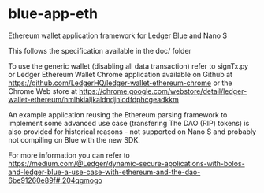 # blue-app-eth
Ethereum wallet application framework for Ledger Blue and Nano S

This follows the specification available in the doc/ folder

To use the generic wallet (disabling all data transaction) refer to signTx.py or Ledger Ethereum Wallet Chrome application available on Github at https://github.com/LedgerHQ/ledger-wallet-ethereum-chrome or the Chrome Web store at https://chrome.google.com/webstore/detail/ledger-wallet-ethereum/hmlhkialjkaldndjnlcdfdphcgeadkkm    

An example application reusing the Ethereum parsing framework to implement some advanced use case (transfering The DAO (RIP) tokens) is also provided for historical reasons - not supported on Nano S and probably not compiling on Blue with the new SDK. 

For more information you can refer to https://medium.com/@Ledger/dynamic-secure-applications-with-bolos-and-ledger-blue-a-use-case-with-ethereum-and-the-dao-6be91260e89f#.204qgmogo 

